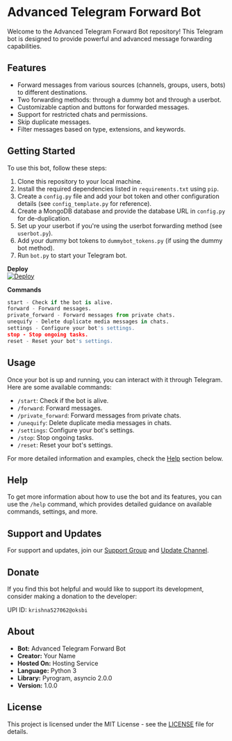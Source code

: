 # Advanced Telegram Forward Bot

Welcome to the Advanced Telegram Forward Bot repository! This Telegram bot is designed to provide powerful and advanced message forwarding capabilities.

## Features

- Forward messages from various sources (channels, groups, users, bots) to different destinations.
- Two forwarding methods: through a dummy bot and through a userbot.
- Customizable caption and buttons for forwarded messages.
- Support for restricted chats and permissions.
- Skip duplicate messages.
- Filter messages based on type, extensions, and keywords.

## Getting Started

To use this bot, follow these steps:

1. Clone this repository to your local machine.
2. Install the required dependencies listed in `requirements.txt` using `pip`.
3. Create a `config.py` file and add your bot token and other configuration details (see `config_template.py` for reference).
4. Create a MongoDB database and provide the database URL in `config.py` for de-duplication.
5. Set up your userbot if you're using the userbot forwarding method (see `userbot.py`).
6. Add your dummy bot tokens to `dummybot_tokens.py` (if using the dummy bot method).
7. Run `bot.py` to start your Telegram bot.

<b>Deploy</b><br>
[![Deploy](https://www.herokucdn.com/deploy/button.svg)](https://heroku.com/deploy?template=https://github.com/Daneil-k/MDAutoForward-Bot)

<b>Commands</b>
```python
start - Check if the bot is alive.
forward - Forward messages.
private_forward - Forward messages from private chats.
unequify - Delete duplicate media messages in chats.
settings - Configure your bot's settings.
stop - Stop ongoing tasks.
reset - Reset your bot's settings.
```

## Usage

Once your bot is up and running, you can interact with it through Telegram. Here are some available commands:

- `/start`: Check if the bot is alive.
- `/forward`: Forward messages.
- `/private_forward`: Forward messages from private chats.
- `/unequify`: Delete duplicate media messages in chats.
- `/settings`: Configure your bot's settings.
- `/stop`: Stop ongoing tasks.
- `/reset`: Reset your bot's settings.

For more detailed information and examples, check the [Help](#help) section below.

## Help

To get more information about how to use the bot and its features, you can use the `/help` command, which provides detailed guidance on available commands, settings, and more.

## Support and Updates

For support and updates, join our [Support Group](#) and [Update Channel](#).

## Donate

If you find this bot helpful and would like to support its development, consider making a donation to the developer:

UPI ID: `krishna527062@oksbi`

## About

- **Bot:** Advanced Telegram Forward Bot
- **Creator:** Your Name
- **Hosted On:** Hosting Service
- **Language:** Python 3
- **Library:** Pyrogram, asyncio 2.0.0
- **Version:** 1.0.0

## License

This project is licensed under the MIT License - see the [LICENSE](LICENSE) file for details.
